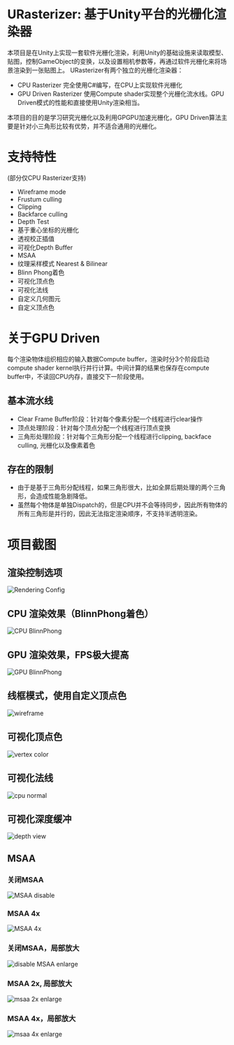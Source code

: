# URasterizer: 基于Unity平台的光栅化渲染器
本项目是在Unity上实现一套软件光栅化渲染，利用Unity的基础设施来读取模型、贴图，控制GameObject的变换，以及设置相机参数等，再通过软件光栅化来将场景渲染到一张贴图上。
URasterizer有两个独立的光栅化渲染器：
* CPU Rasterizer 完全使用C#编写，在CPU上实现软件光栅化
* GPU Driven Rasterizer 使用Compute shader实现整个光栅化流水线。GPU Driven模式的性能和直接使用Unity渲染相当。

本项目的目的是学习研究光栅化以及利用GPGPU加速光栅化，GPU Driven算法主要是针对小三角形比较有优势，并不适合通用的光栅化。

# 支持特性
(部分仅CPU Rasterizer支持)
* Wireframe mode
* Frustum culling
* Clipping
* Backfarce culling
* Depth Test
* 基于重心坐标的光栅化
* 透视校正插值
* 可视化Depth Buffer
* MSAA
* 纹理采样模式 Nearest & Bilinear
* Blinn Phong着色
* 可视化顶点色
* 可视化法线
* 自定义几何图元
* 自定义顶点色

# 关于GPU Driven
每个渲染物体组织相应的输入数据Compute buffer，渲染时分3个阶段启动compute shader kernel执行并行计算。中间计算的结果也保存在compute buffer中，不读回CPU内存，直接交下一阶段使用。
## 基本流水线
* Clear Frame Buffer阶段：针对每个像素分配一个线程进行clear操作
* 顶点处理阶段：针对每个顶点分配一个线程进行顶点变换
* 三角形处理阶段：针对每个三角形分配一个线程进行clipping, backface culling, 光栅化以及像素着色
## 存在的限制
* 由于是基于三角形分配线程，如果三角形很大，比如全屏后期处理的两个三角形，会造成性能急剧降低。
* 虽然每个物体是单独Dispatch的，但是CPU并不会等待同步，因此所有物体的所有三角形是并行的，因此无法指定渲染顺序，不支持半透明渲染。



# 项目截图
## 渲染控制选项
![Rendering Config](URasterizer/Readme/rendering_config.png)
## CPU 渲染效果（BlinnPhong着色）
![CPU BlinnPhong](URasterizer/Readme/cpu_blinnphong.png)
## GPU 渲染效果，FPS极大提高
![GPU BlinnPhong](URasterizer/Readme/gpu_blinnphong.png)
## 线框模式，使用自定义顶点色
![wireframe](URasterizer/Readme/cpu_wireframe.png)
## 可视化顶点色
![vertex color](URasterizer/Readme/cpu_vertexcolor.png)
## 可视化法线
![cpu normal](URasterizer/Readme/cpu_normal.png)
## 可视化深度缓冲
![depth view](URasterizer/Readme/cpu_depthview.png)
## MSAA
### 关闭MSAA
![MSAA disable](URasterizer/Readme/cpu_msaa_disable.png)
### MSAA 4x
![MSAA 4x](URasterizer/Readme/cpu_msaa_4x.png)
### 关闭MSAA，局部放大
![disable MSAA enlarge](URasterizer/Readme/msaa_disable_enlarge.png)
### MSAA 2x, 局部放大
![msaa 2x enlarge](URasterizer/Readme/msaa_2x_enlarge.png)
### MSAA 4x，局部放大
![msaa 4x enlarge](URasterizer/Readme/msaa_4x_enlarge.png)


